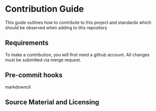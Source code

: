 # Contribution Guide

This guide outlines how to contribute to this project and standards which should
be observed when adding to this repository

## Requirements

To make a contribution, you will first need a github account.  All changes must
be submitted via merge request.

## Pre-commit hooks

markdowncli

## Source Material and Licensing
